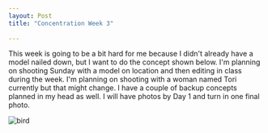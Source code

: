 ```yaml
---
layout: Post
title: "Concentration Week 3"
 
---
```


 

This week is going to be a bit hard for me because I didn't already have
a model nailed down, but I want to do the concept shown below. I'm
planning on shooting Sunday with a model on location and then editing in
class during the week. I'm planning on shooting with a woman named Tori
currently but that might change. I have a couple of backup concepts
planned in my head as well. I will have photos by Day 1 and turn in one
final photo.

![bird][bird]

[bird]: /assets/img/concentration/12.jpg
